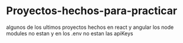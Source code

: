 # Proyectos-hechos-para-practicar
algunos de los ultimos proyectos hechos en react y angular
los node modules no estan y en los .env no estan las apiKeys
